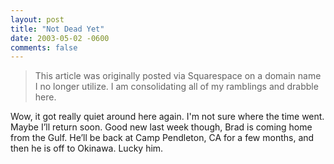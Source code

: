 ```yaml
---
layout: post
title: "Not Dead Yet"
date: 2003-05-02 -0600
comments: false
---
```


> This article was originally posted via Squarespace on a domain name I no longer utilize.  I am consolidating all of my ramblings and drabble here.

Wow, it got really quiet around here again. I'm not sure where the time went. Maybe I’ll return soon. Good new last week though, Brad is coming home from the Gulf. He’ll be back at Camp Pendleton, CA for a few months, and then he is off to Okinawa. Lucky him.